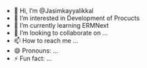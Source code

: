 - 👋 Hi, I’m @Jasimkayyalikkal
- 👀 I’m interested in Development of Procucts
- 🌱 I’m currently learning ERMNext
- 💞️ I’m looking to collaborate on ...
- 📫 How to reach me ...
- 😄 Pronouns: ...
- ⚡ Fun fact: ...

<!---
Jasimkayyalikkal/Jasimkayyalikkal is a ✨ special ✨ repository because its `README.md` (this file) appears on your GitHub profile.
You can click the Preview link to take a look at your changes.
--->
